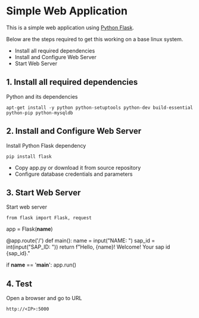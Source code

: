 # Simple Web Application

This is a simple web application using [Python Flask](http://flask.pocoo.org/). 
  
  Below are the steps required to get this working on a base linux system.
  
  - Install all required dependencies
  - Install and Configure Web Server
  - Start Web Server
   
## 1. Install all required dependencies
  
  Python and its dependencies

    apt-get install -y python python-setuptools python-dev build-essential python-pip python-mysqldb

   
## 2. Install and Configure Web Server

Install Python Flask dependency

    pip install flask
 

- Copy app.py or download it from source repository
- Configure database credentials and parameters 

## 3. Start Web Server

Start web server

    from flask import Flask, request

app = Flask(__name__)

@app.route('/')
def main():
    name = input("NAME: ")
    sap_id = int(input("SAP_ID: "))
    return f"Hello, {name}! Welcome! Your sap id {sap_id}."

if __name__ == '__main__':
    app.run()

    
## 4. Test

Open a browser and go to URL

    http://<IP>:5000                          
 
